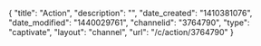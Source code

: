 {
    "title": "Action",
    "description": "",
    "date_created": "1410381076",
    "date_modified": "1440029761",
    "channelid": "3764790",
    "type": "captivate",
    "layout": "channel",
    "url": "\/c\/action\/3764790"
}